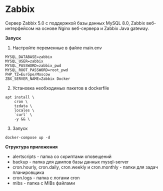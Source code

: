 # Zabbix

Сервер Zabbix 5.0 с поддержкой базы данных MySQL 8.0, Zabbix веб-интерфейсом на основе Nginx веб-сервера и Zabbix Java gateway. 

**Запуск**

1. Настройте переменные в файле main.env

```
MYSQL_DATABASE=zabbix
MYSQL_USER=zabbix
MYSQL_PASSWORD=zabbix_pwd
MYSQL_ROOT_PASSWORD=root_pwd
PHP_TZ=Europe/Moscow
ZBX_SERVER_NAME=Zabbix Docker
```

2. Установка необходимых пакетов в dockerfile
```
apt install \
    cron \
    tzdata \
    locales \
    `curl` \
    -y && \
```

3. Запуск
```
docker-compose up -d
```

**Структура приложения**

- alertscripts - папка со скриптами оповещений
- backup - папка для дампов базы данных mysql-server
- cron.hourly, cron.daily, cron.weekly и cron.monthly - папки для задач планировщика
- cron.logs - папка с логами cron
- mibs - папка с MIBs файлами
